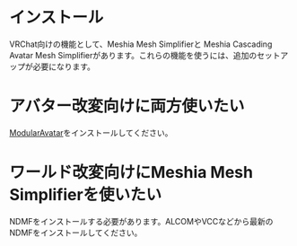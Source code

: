 # インストール

VRChat向けの機能として、Meshia Mesh Simplifierと Meshia Cascading Avatar Mesh Simplifierがあります。これらの機能を使うには、追加のセットアップが必要になります。

# アバター改変向けに両方使いたい

[ModularAvatar](https://modular-avatar.nadena.dev/ja)をインストールしてください。

# ワールド改変向けにMeshia Mesh Simplifierを使いたい

NDMFをインストールする必要があります。ALCOMやVCCなどから最新のNDMFをインストールしてください。
